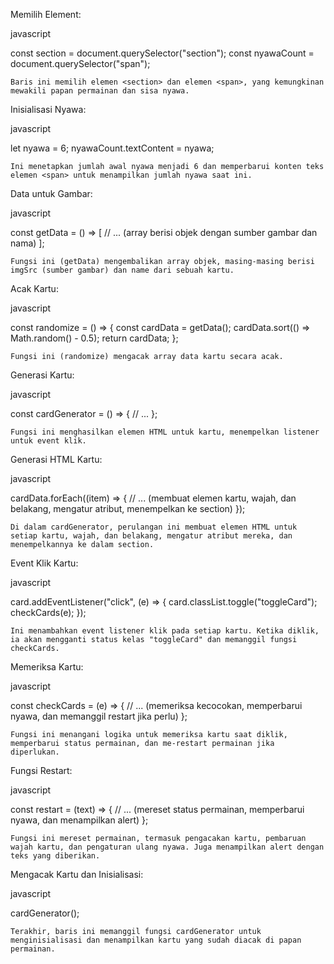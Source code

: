 Memilih Element:

javascript

const section = document.querySelector("section");
const nyawaCount = document.querySelector("span");

    Baris ini memilih elemen <section> dan elemen <span>, yang kemungkinan mewakili papan permainan dan sisa nyawa.

Inisialisasi Nyawa:

javascript

let nyawa = 6;
nyawaCount.textContent = nyawa;

    Ini menetapkan jumlah awal nyawa menjadi 6 dan memperbarui konten teks elemen <span> untuk menampilkan jumlah nyawa saat ini.

Data untuk Gambar:

javascript

const getData = () => [
  // ... (array berisi objek dengan sumber gambar dan nama)
];

    Fungsi ini (getData) mengembalikan array objek, masing-masing berisi imgSrc (sumber gambar) dan name dari sebuah kartu.

Acak Kartu:

javascript

const randomize = () => {
  const cardData = getData();
  cardData.sort(() => Math.random() - 0.5);
  return cardData;
};

    Fungsi ini (randomize) mengacak array data kartu secara acak.

Generasi Kartu:

javascript

const cardGenerator = () => {
  // ...
};

    Fungsi ini menghasilkan elemen HTML untuk kartu, menempelkan listener untuk event klik.

Generasi HTML Kartu:

javascript

cardData.forEach((item) => {
  // ... (membuat elemen kartu, wajah, dan belakang, mengatur atribut, menempelkan ke section)
});

    Di dalam cardGenerator, perulangan ini membuat elemen HTML untuk setiap kartu, wajah, dan belakang, mengatur atribut mereka, dan menempelkannya ke dalam section.

Event Klik Kartu:

javascript

card.addEventListener("click", (e) => {
  card.classList.toggle("toggleCard");
  checkCards(e);
});

    Ini menambahkan event listener klik pada setiap kartu. Ketika diklik, ia akan mengganti status kelas "toggleCard" dan memanggil fungsi checkCards.

Memeriksa Kartu:

javascript

const checkCards = (e) => {
  // ... (memeriksa kecocokan, memperbarui nyawa, dan memanggil restart jika perlu)
};

    Fungsi ini menangani logika untuk memeriksa kartu saat diklik, memperbarui status permainan, dan me-restart permainan jika diperlukan.

Fungsi Restart:

javascript

const restart = (text) => {
  // ... (mereset status permainan, memperbarui nyawa, dan menampilkan alert)
};

    Fungsi ini mereset permainan, termasuk pengacakan kartu, pembaruan wajah kartu, dan pengaturan ulang nyawa. Juga menampilkan alert dengan teks yang diberikan.

Mengacak Kartu dan Inisialisasi:

javascript

cardGenerator();

    Terakhir, baris ini memanggil fungsi cardGenerator untuk menginisialisasi dan menampilkan kartu yang sudah diacak di papan permainan.

